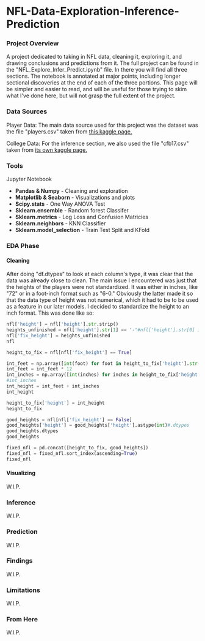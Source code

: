 # NFL-Data-Exploration-Inference-Prediction

### Project Overview

A project dedicated to taking in NFL data, cleaning it, exploring it, and drawing conclusions and predictions from it. The full project can be found in the "NFL_Explore_Infer_Predict.ipynb" file. In there you will find all three sections. The notebook is annotated at major points, including longer sectional discoveries at the end of each of the three portions. This page will be simpler and easier to read, and will be useful for those trying to skim what I've done here, but will not grasp the full extent of the project.

### Data Sources

Player Data: The main data source used for this project was the dataset was the file "players.csv" taken from [this kaggle page.](https://www.kaggle.com/datasets/aryashah2k/beginners-sports-analytics-nfl-dataset?select=players.csv)

College Data: For the inference section, we also used the file "cfb17.csv" taken from [its own kaggle page.](https://www.kaggle.com/datasets/jeffgallini/college-football-team-stats-2019/data?select=cfb17.csv)

### Tools

Jupyter Notebook
- **Pandas & Numpy** - Cleaning and exploration
- **Matplotlib & Seaborn** - Visualizations and plots
- **Scipy.stats** - One Way ANOVA Test
- **Sklearn.ensemble** - Random forest Classifer
- **Sklearn.metrics** - Log Loss and Confusion Matricies
- **Sklearn.neighbors** - KNN Classifier
- **Sklearn.model_selection** - Train Test Split and KFold

### EDA Phase

#### Cleaning
After doing "df.dtypes" to look at each column's type, it was clear that the data was already close to clean. The main issue I encountered was just that the heights of the players were not standardized. It was either in inches, like "72" or in a foot-inch format such as "6-0." Obviously the latter made it so that the data type of height was not numerical, which it had to be to be used as a feature in our later models. I decided to standardize the height to an inch format. This was done like so:

```python
nfl['height'] = nfl['height'].str.strip()
heights_unfinished = nfl['height'].str[1] == '-'#nfl['height'].str[0] if nfl['height'][1] = '-'
nfl['fix_height'] = heights_unfinished
nfl

height_to_fix = nfl[nfl['fix_height'] == True]

int_feet = np.array([int(foot) for foot in height_to_fix['height'].str[0]])
int_feet = int_feet * 12
int_inches = np.array([int(inches) for inches in height_to_fix['height'].str[2:]])
#int_inches
int_height = int_feet + int_inches
int_height

height_to_fix['height'] = int_height
height_to_fix

good_heights = nfl[nfl['fix_height'] == False]
good_heights['height'] = good_heights['height'].astype(int)#.dtypes
good_heights.dtypes
good_heights

fixed_nfl = pd.concat([height_to_fix, good_heights])
fixed_nfl = fixed_nfl.sort_index(ascending=True)
fixed_nfl
```

#### Visualizing
W.I.P.

### Inference 
W.I.P.

### Prediction
W.I.P.

### Findings
W.I.P.

### Limitations
W.I.P.

### From Here
W.I.P.
